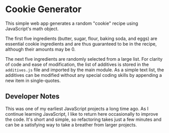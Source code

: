 # Cookie Generator

This simple web app generates a random "cookie" recipe using JavaScript's math object.

The first five ingredients (butter, sugar, flour, baking soda, and eggs) are essential cookie ingredients and are thus guaranteed to be in the recipe, although their amounts may be 0.

The next five ingredients are randomly selected from a large list. For clarity of code and ease of modification, the list of additives is stored in the `additives.js` file and imported by the main module. As a simple text list, the additives can be modified without any special coding skills by appending a new item in single-quotes.

## Developer Notes

This was one of my earliest JavaScript projects a long time ago. As I continue learning JavaScript, I like to return here occasionally to improve the code. It's short and simple, so refactoring takes just a few minutes and can be a satisfying way to take a breather from larger projects.
